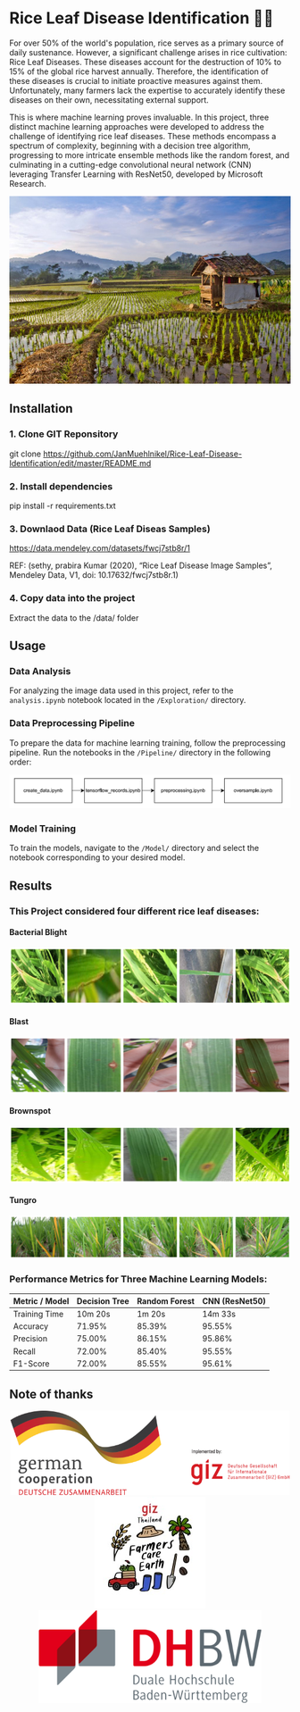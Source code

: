 # Rice Leaf Disease Identification 🌾🚀

For over 50% of the world's population, rice serves as a primary source of daily sustenance. However, a significant challenge arises in rice cultivation: Rice Leaf Diseases. These diseases account for the destruction of 10% to 15% of the global rice harvest annually. Therefore, the identification of these diseases is crucial to initiate proactive measures against them. Unfortunately, many farmers lack the expertise to accurately identify these diseases on their own, necessitating external support.

This is where machine learning proves invaluable. In this project, three distinct machine learning approaches were developed to address the challenge of identifying rice leaf diseases. These methods encompass a spectrum of complexity, beginning with a decision tree algorithm, progressing to more intricate ensemble methods like the random forest, and culminating in a cutting-edge convolutional neural network (CNN) leveraging Transfer Learning with ResNet50, developed by Microsoft Research.

![Rice Farm](./img/farm.jpg)


## Installation

### 1. **Clone GIT Reponsitory**

   git clone https://github.com/JanMuehlnikel/Rice-Leaf-Disease-Identification/edit/master/README.md
   
### 2. **Install dependencies**

   pip install -r requirements.txt
   
### 3. **Downlaod Data (Rice Leaf Diseas Samples)**

   https://data.mendeley.com/datasets/fwcj7stb8r/1 
   
   REF: (sethy, prabira Kumar (2020), “Rice Leaf Disease Image Samples”, Mendeley Data, V1, doi: 10.17632/fwcj7stb8r.1)
   
### 4. **Copy data into the project**

   Extract the data to the /data/ folder


## Usage

### Data Analysis
For analyzing the image data used in this project, refer to the `analysis.ipynb` notebook located in the `/Exploration/` directory.

### Data Preprocessing Pipeline
To prepare the data for machine learning training, follow the preprocessing pipeline. Run the notebooks in the `/Pipeline/` directory in the following order:

<img src="./img/usage.png" alt="Data Pipeline" width="750"/>

### Model Training
To train the models, navigate to the `/Model/` directory and select the notebook corresponding to your desired model.

## Results
### This Project considered four different rice leaf diseases:
#### Bacterial Blight
![Bildbeschreibung 1](./img/bacterial.png)
#### Blast
![Bildbeschreibung 1](./img/Blast_images.png)
#### Brownspot
![Bildbeschreibung 1](./img/Brownspot_images.png)
#### Tungro
![Bildbeschreibung 1](./img/Tungro_images.png)

### Performance Metrics for Three Machine Learning Models:

| Metric / Model   | Decision Tree | Random Forest | CNN (ResNet50) |
|------------------|---------------|---------------|----------------|
| Training Time    | 10m 20s       | 1m 20s        | 14m 33s        |
| Accuracy         | 71.95%        | 85.39%        | 95.55%         |
| Precision        | 75.00%        | 86.15%        | 95.86%         |
| Recall           | 72.00%        | 85.40%        | 95.55%         |
| F1-Score         | 72.00%        | 85.55%        | 95.61%         |

## Note of thanks

<p align="center">
  <img src="./img/giz.png" width="500" />
   
  <img src="./img/agf.jpg" width="200" />
  <img src="./img/dhbw.png.png" width="400" />
</p>
